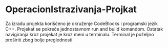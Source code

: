 # OperacionIstrazivanja-Projkat

Za izradu projekta korišćeno je okruženje CodeBlocks i programski jezik C++. 
Projekat se pokreće jednostavnom run and build komandom. 
Ostatak navigiranja kroz projekat je kroz meni u terminalu. Terminal je poželjno proširiti zbog bolje preglednosti. 
